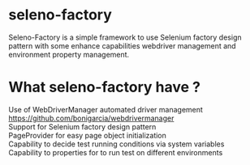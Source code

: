 # seleno-factory
Seleno-Factory is a simple framework to use Selenium factory design pattern with some enhance capabilities webdriver management and environment property management.

# What seleno-factory have ?
Use of WebDriverManager automated driver management https://github.com/bonigarcia/webdrivermanager <br />
Support for Selenium factory design pattern <br />
PageProvider for easy page object initialization <br />
Capability to decide test running conditions via system variables <br />
Capability to properties for to run test on different environments <br />
